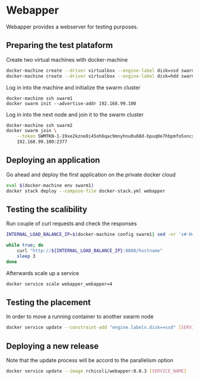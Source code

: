 # Webapper

Webapper provides a webserver for testing purposes.

## Preparing the test plataform

Create two virtual machines with docker-machine  

```bash
docker-machine create --driver virtualbox --engine-label disk=ssd swarm1
docker-machine create --driver virtualbox --engine-label disk=hdd swarm2
```

Log in into the machine and initialize the swarm cluster

```
docker-machine ssh swarm1
docker swarm init --advertise-addr 192.168.99.100
```

Log in into the next node and join it to the swarm cluster

```bash
docker-machine ssh swarm2
docker swarm join \
    --token SWMTKN-1-19xe2kzne8i45oh6qac9mnyhnu0u88d-bpuq0e7hbpmfo5xncxs1 \
    192.168.99.100:2377
```

## Deploying an application

Go ahead and deploy the first application on the private docker cloud

```bash
eval $(docker-machine env swarm1)
docker stack deploy --compose-file docker-stack.yml webapper
```

## Testing the scalibility

Run couple of curl requests and check the responses

```bash
INTERNAL_LOAD_BALANCE_IP=$(docker-machine config swarm1| sed -nr 's#-H=tcp://(.*):.*#\1#p')

while true; do
    curl "http://${INTERNAL_LOAD_BALANCE_IP}:8080/hostname"
    sleep 3
done
```

Afterwards scale up a service

```bash
docker service scale webapper_webapper=4
```

## Testing the placement

In order to move a running container to another swarm node

```bash
docker service update --constraint-add "engine.labels.disk==ssd" [SERVICE_ID]
```

## Deploying a new release

Note that the update process will be accord to the parallelism option 

```bash
docker service update --image rchicoli/webapper:0.0.3 [SERVICE_NAME]
```